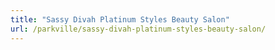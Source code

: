 ```yaml
---
title: "Sassy Divah Platinum Styles Beauty Salon"
url: /parkville/sassy-divah-platinum-styles-beauty-salon/
---
```


